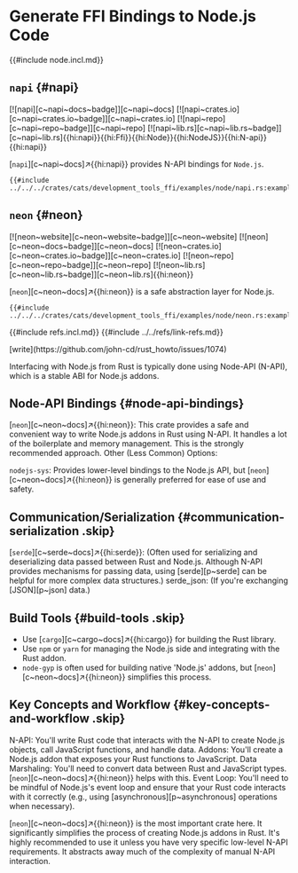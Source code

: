 # Generate FFI Bindings to Node.js Code

{{#include node.incl.md}}

## `napi` {#napi}

[![napi][c~napi~docs~badge]][c~napi~docs] [![napi~crates.io][c~napi~crates.io~badge]][c~napi~crates.io] [![napi~repo][c~napi~repo~badge]][c~napi~repo] [![napi~lib.rs][c~napi~lib.rs~badge]][c~napi~lib.rs]{{hi:napi}}{{hi:Ffi}}{{hi:Node}}{{hi:NodeJS}}{{hi:N-api}}{{hi:napi}}

[`napi`][c~napi~docs]↗{{hi:napi}} provides N-API bindings for `Node.js`.

```rust,editable
{{#include ../../../crates/cats/development_tools_ffi/examples/node/napi.rs:example}}
```

## `neon` {#neon}

[![neon~website][c~neon~website~badge]][c~neon~website] [![neon][c~neon~docs~badge]][c~neon~docs] [![neon~crates.io][c~neon~crates.io~badge]][c~neon~crates.io] [![neon~repo][c~neon~repo~badge]][c~neon~repo] [![neon~lib.rs][c~neon~lib.rs~badge]][c~neon~lib.rs]{{hi:neon}}

[`neon`][c~neon~docs]↗{{hi:neon}} is a safe abstraction layer for Node.js.

```rust,editable
{{#include ../../../crates/cats/development_tools_ffi/examples/node/neon.rs:example}}
```

{{#include refs.incl.md}}
{{#include ../../refs/link-refs.md}}

<div class="hidden">
[write](https://github.com/john-cd/rust_howto/issues/1074)

Interfacing with Node.js from Rust is typically done using Node-API (N-API), which is a stable ABI for Node.js addons.

## Node-API Bindings {#node-api-bindings}

[`neon`][c~neon~docs]↗{{hi:neon}}: This crate provides a safe and convenient way to write Node.js addons in Rust using N-API. It handles a lot of the boilerplate and memory management. This is the strongly recommended approach.
Other (Less Common) Options:

`nodejs-sys`: Provides lower-level bindings to the Node.js API, but [`neon`][c~neon~docs]↗{{hi:neon}} is generally preferred for ease of use and safety.

## Communication/Serialization {#communication-serialization .skip}

[`serde`][c~serde~docs]↗{{hi:serde}}: (Often used for serializing and deserializing data passed between Rust and Node.js. Although N-API provides mechanisms for passing data, using [serde][p~serde] can be helpful for more complex data structures.)
serde_json: (If you're exchanging [JSON][p~json] data.)

## Build Tools {#build-tools .skip}

- Use [`cargo`][c~cargo~docs]↗{{hi:cargo}} for building the Rust library.
- Use `npm` or `yarn` for managing the Node.js side and integrating with the Rust addon.
- `node-gyp` is often used for building native 'Node.js' addons, but [`neon`][c~neon~docs]↗{{hi:neon}} simplifies this process.

## Key Concepts and Workflow {#key-concepts-and-workflow .skip}

N-API: You'll write Rust code that interacts with the N-API to create Node.js objects, call JavaScript functions, and handle data.
Addons: You'll create a Node.js addon that exposes your Rust functions to JavaScript.
Data Marshaling: You'll need to convert data between Rust and JavaScript types. [`neon`][c~neon~docs]↗{{hi:neon}} helps with this.
Event Loop: You'll need to be mindful of Node.js's event loop and ensure that your Rust code interacts with it correctly (e.g., using [asynchronous][p~asynchronous] operations when necessary).

[`neon`][c~neon~docs]↗{{hi:neon}} is the most important crate here. It significantly simplifies the process of creating Node.js addons in Rust. It's highly recommended to use it unless you have very specific low-level N-API requirements. It abstracts away much of the complexity of manual N-API interaction.
</div>
